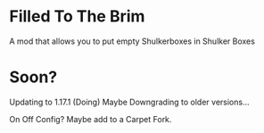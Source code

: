# Filled To The Brim

A mod that allows you to put empty Shulkerboxes in Shulker Boxes


# Soon?

Updating to 1.17.1 (Doing)
Maybe Downgrading to older versions...

On Off Config? Maybe add to a Carpet Fork.


